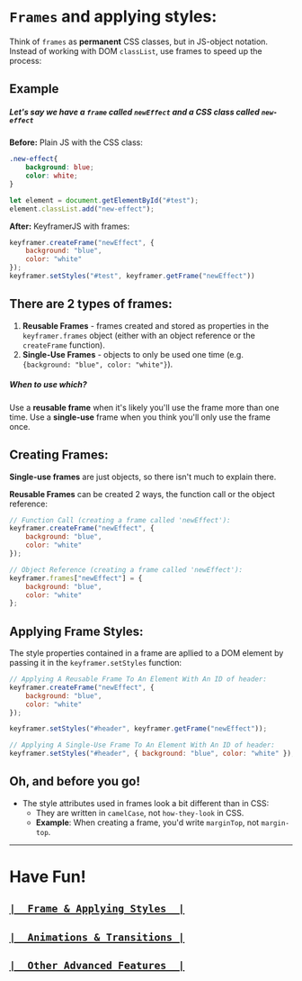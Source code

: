 # `Frames` and applying styles:
Think of `frames` as **permanent** CSS classes, but in JS-object notation. Instead of working with DOM `classList`, use frames to speed up the process:

## **Example** 
##### Let's say we have a `frame` called `newEffect` and a CSS class called `new-effect`
**Before:** Plain JS with the CSS class: 
```css
.new-effect{
    background: blue;
    color: white;
}
```
```js
let element = document.getElementById("#test");
element.classList.add("new-effect");
```
**After:** KeyframerJS with frames:
```js
keyframer.createFrame("newEffect", {
    background: "blue",
    color: "white"
});
keyframer.setStyles("#test", keyframer.getFrame("newEffect"))
```
## There are 2 types of frames:
1.  **Reusable Frames** - frames created and stored as properties in the `keyframer.frames` object (either with an object reference or the `createFrame` function).
2. **Single-Use Frames** - objects to only be used one time (e.g. `{background: "blue", color: "white"}`).

##### When to use which?
Use a **reusable frame** when it's likely you'll use the frame more than one time.
Use a **single-use** frame when you think you'll only use the frame once.

## Creating Frames:
**Single-use frames** are just objects, so there isn't much to explain there.

**Reusable Frames** can be created 2 ways, the function call or the object reference:
```js
// Function Call (creating a frame called 'newEffect'): 
keyframer.createFrame("newEffect", {
    background: "blue",
    color: "white"
});
```
```js
// Object Reference (creating a frame called 'newEffect'):
keyframer.frames["newEffect"] = {
    background: "blue",
    color: "white"
};
```
## Applying Frame Styles:
The style properties contained in a frame are apllied to a DOM element by passing it in the `keyframer.setStyles` function:
```js
// Applying A Reusable Frame To An Element With An ID of header:
keyframer.createFrame("newEffect", {
    background: "blue",
    color: "white"
});

keyframer.setStyles("#header", keyframer.getFrame("newEffect"));
```
```js
// Applying A Single-Use Frame To An Element With An ID of header:
keyframer.setStyles("#header", { background: "blue", color: "white" });
```
## Oh, and before you go!
- The style attributes used in frames look a bit different than in CSS:
    - They are written in `camelCase`, not `how-they-look` in CSS.
    - **Example**: When creating a frame, you'd write `marginTop`, not `margin-top`.
---
# Have Fun!
## [`|__Frame_&_Applying Styles__|`]() 
## [`|__Animations_&_Transitions_|`]() 
## [`|__Other_Advanced_Features__|`]()


